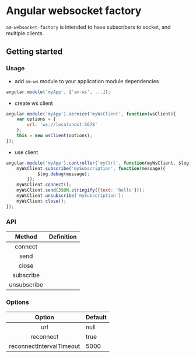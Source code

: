 Angular websocket factory
=========================

`am-websocket-factory` is intended to have subscribers to socket, and multiple clients.

## Getting started

### Usage

- add `am-ws` module to your application module dependencies

```javascript
angular.module('myApp', ['am-ws', ...]);
```

- create ws client
    
```javascript
angular.module('myApp').service('myWsClient', function(wsClient){
    var options = {
        url: 'ws://localohost:5678'
    };
    this = new wsClient(options);
});
```    

- use client

```javascript
angular.module('myApp').controller('myCtrl', function(myWsClient, $log){
    myWsClient.subscribe('mySubscription', function(message){
            $log.debug(message);
        });
    myWsClient.connect();
    myWsClient.send(JSON.stringify({text: 'hello'}));
    myWsClient.unsubscribe('mySubscription');
    myWsClient.close();
});
```   
  
### API

| Method        | Definition    | 
| :-----------: |:-------------:| 
| connect       |               | 
| send          |               | 
| close         |               | 
| subscribe     |               | 
| unsubscribe   |               | 

### Options

| Option | Default |
|:------:|:--------|
| url | null |
| reconnect | true |
| reconnectIntervalTimeout | 5000 |